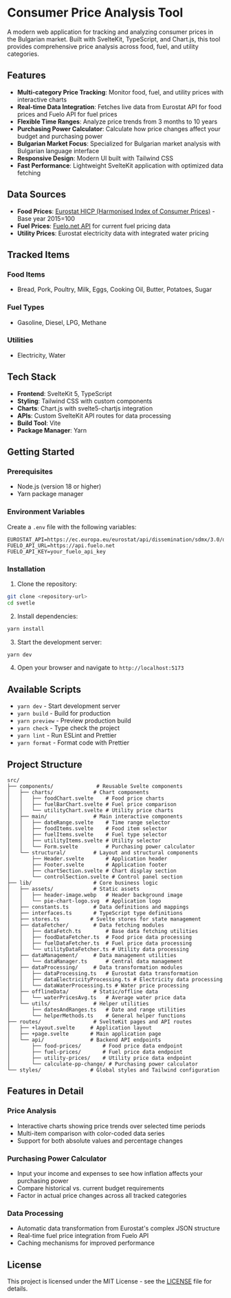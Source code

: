 # Consumer Price Analysis Tool

A modern web application for tracking and analyzing consumer prices in the Bulgarian market. Built with SvelteKit, TypeScript, and Chart.js, this tool provides comprehensive price analysis across food, fuel, and utility categories.

## Features

- **Multi-category Price Tracking**: Monitor food, fuel, and utility prices with interactive charts
- **Real-time Data Integration**: Fetches live data from Eurostat API for food prices and Fuelo API for fuel prices
- **Flexible Time Ranges**: Analyze price trends from 3 months to 10 years
- **Purchasing Power Calculator**: Calculate how price changes affect your budget and purchasing power
- **Bulgarian Market Focus**: Specialized for Bulgarian market analysis with Bulgarian language interface
- **Responsive Design**: Modern UI built with Tailwind CSS
- **Fast Performance**: Lightweight SvelteKit application with optimized data fetching

## Data Sources

- **Food Prices**: [Eurostat HICP (Harmonised Index of Consumer Prices)](https://ec.europa.eu/eurostat/databrowser/view/prc_fsc_idx/default/table?lang=en&category=prc.prc_oth) - Base year 2015=100
- **Fuel Prices**: [Fuelo.net API](https://fuelo.net/) for current fuel pricing data
- **Utility Prices**: Eurostat electricity data with integrated water pricing

## Tracked Items

### Food Items

- Bread, Pork, Poultry, Milk, Eggs, Cooking Oil, Butter, Potatoes, Sugar

### Fuel Types

- Gasoline, Diesel, LPG, Methane

### Utilities

- Electricity, Water

## Tech Stack

- **Frontend**: SvelteKit 5, TypeScript
- **Styling**: Tailwind CSS with custom components
- **Charts**: Chart.js with svelte5-chartjs integration
- **APIs**: Custom SvelteKit API routes for data processing
- **Build Tool**: Vite
- **Package Manager**: Yarn

## Getting Started

### Prerequisites

- Node.js (version 18 or higher)
- Yarn package manager

### Environment Variables

Create a `.env` file with the following variables:

```env
EUROSTAT_API=https://ec.europa.eu/eurostat/api/dissemination/sdmx/3.0/data/dataflow/ESTAT
FUELO_API_URL=https://api.fuelo.net
FUELO_API_KEY=your_fuelo_api_key
```

### Installation

1. Clone the repository:

```bash
git clone <repository-url>
cd svetle
```

2. Install dependencies:

```bash
yarn install
```

3. Start the development server:

```bash
yarn dev
```

4. Open your browser and navigate to `http://localhost:5173`

## Available Scripts

- `yarn dev` - Start development server
- `yarn build` - Build for production
- `yarn preview` - Preview production build
- `yarn check` - Type check the project
- `yarn lint` - Run ESLint and Prettier
- `yarn format` - Format code with Prettier

## Project Structure

```
src/
├── components/              # Reusable Svelte components
│   ├── charts/             # Chart components
│   │   ├── foodChart.svelte    # Food price charts
│   │   ├── fuelBarChart.svelte # Fuel price comparison
│   │   └── utilityChart.svelte # Utility price charts
│   ├── main/               # Main interactive components
│   │   ├── dateRange.svelte    # Time range selector
│   │   ├── foodItems.svelte    # Food item selector
│   │   ├── fuelItems.svelte    # Fuel type selector
│   │   ├── utilityItems.svelte # Utility selector
│   │   └── Form.svelte         # Purchasing power calculator
│   └── structural/         # Layout and structural components
│       ├── Header.svelte       # Application header
│       ├── Footer.svelte       # Application footer
│       ├── chartSection.svelte # Chart display section
│       └── controlSection.svelte # Control panel section
├── lib/                    # Core business logic
│   ├── assets/             # Static assets
│   │   ├── header-image.webp   # Header background image
│   │   └── pie-chart-logo.svg  # Application logo
│   ├── constants.ts        # Data definitions and mappings
│   ├── interfaces.ts       # TypeScript type definitions
│   ├── stores.ts          # Svelte stores for state management
│   ├── dataFetcher/        # Data fetching modules
│   │   ├── dataFetch.ts        # Base data fetching utilities
│   │   ├── foodDataFetcher.ts  # Food price data processing
│   │   ├── fuelDataFetcher.ts  # Fuel price data processing
│   │   └── utilityDataFetcher.ts # Utility data processing
│   ├── dataManagement/     # Data management utilities
│   │   └── dataManager.ts      # Central data management
│   ├── dataProcessing/     # Data transformation modules
│   │   ├── dataProcessing.ts   # Eurostat data transformation
│   │   ├── dataElectricityProcessing.ts # Electricity data processing
│   │   └── dataWaterProcessing.ts # Water price processing
│   ├── offlineData/        # Static/offline data
│   │   └── waterPricesAvg.ts   # Average water price data
│   └── utils/              # Helper utilities
│       ├── datesAndRanges.ts   # Date and range utilities
│       └── helperMethods.ts    # General helper functions
├── routes/                 # SvelteKit pages and API routes
│   ├── +layout.svelte     # Application layout
│   ├── +page.svelte       # Main application page
│   └── api/               # Backend API endpoints
│       ├── food-prices/       # Food price data endpoint
│       ├── fuel-prices/       # Fuel price data endpoint
│       ├── utility-prices/    # Utility price data endpoint
│       └── calculate-pp-change/ # Purchasing power calculator
└── styles/                # Global styles and Tailwind configuration
```

## Features in Detail

### Price Analysis

- Interactive charts showing price trends over selected time periods
- Multi-item comparison with color-coded data series
- Support for both absolute values and percentage changes

### Purchasing Power Calculator

- Input your income and expenses to see how inflation affects your purchasing power
- Compare historical vs. current budget requirements
- Factor in actual price changes across all tracked categories

### Data Processing

- Automatic data transformation from Eurostat's complex JSON structure
- Real-time fuel price integration from Fuelo API
- Caching mechanisms for improved performance

## License

This project is licensed under the MIT License - see the [LICENSE](LICENSE) file for details.
